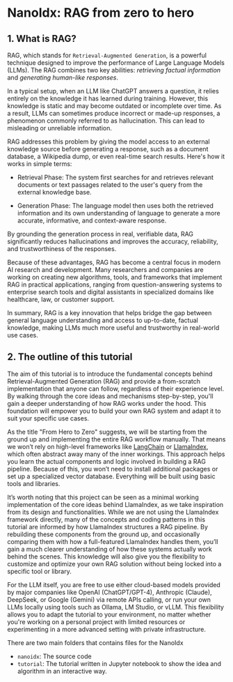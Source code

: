 # NanoIdx: RAG from zero to hero

## 1. What is RAG?

RAG, which stands for `Retrieval-Augmented Generation`, is a powerful technique designed to improve the performance of Large Language Models (LLMs). The RAG combines two key abilities: *retrieving factual information* and *generating human-like responses*.

In a typical setup, when an LLM like ChatGPT answers a question, it relies entirely on the knowledge it has learned during training. However, this knowledge is static and may become outdated or incomplete over time. As a result, LLMs can sometimes produce incorrect or made-up responses, a phenomenon commonly referred to as hallucination. This can lead to misleading or unreliable information.

RAG addresses this problem by giving the model access to an external knowledge source before generating a response, such as a document database, a Wikipedia dump, or even real-time search results. Here's how it works in simple terms:

- Retrieval Phase: The system first searches for and retrieves relevant documents or text passages related to the user's query from the external knowledge base.

- Generation Phase: The language model then uses both the retrieved information and its own understanding of language to generate a more accurate, informative, and context-aware response.

By grounding the generation process in real, verifiable data, RAG significantly reduces hallucinations and improves the accuracy, reliability, and trustworthiness of the responses.

Because of these advantages, RAG has become a central focus in modern AI research and development. Many researchers and companies are working on creating new algorithms, tools, and frameworks that implement RAG in practical applications, ranging from question-answering systems to enterprise search tools and digital assistants in specialized domains like healthcare, law, or customer support.

In summary, RAG is a key innovation that helps bridge the gap between general language understanding and access to up-to-date, factual knowledge, making LLMs much more useful and trustworthy in real-world use cases.

## 2. The outline of this tutorial

The aim of this tutorial is to introduce the fundamental concepts behind Retrieval-Augmented Generation (RAG) and provide a from-scratch implementation that anyone can follow, regardless of their experience level. By walking through the core ideas and mechanisms step-by-step, you'll gain a deeper understanding of how RAG works under the hood. This foundation will empower you to build your own RAG system and adapt it to suit your specific use cases.

As the title "From Hero to Zero" suggests, we will be starting from the ground up and implementing the entire RAG workflow manually. That means we won’t rely on high-level frameworks like [LangChain](https://www.langchain.com/) or [LlamaIndex](https://www.llamaindex.ai/), which often abstract away many of the inner workings. This approach helps you learn the actual components and logic involved in building a RAG pipeline. Because of this, you won’t need to install additional packages or set up a specialized vector database. Everything will be built using basic tools and libraries. 

It’s worth noting that this project can be seen as a minimal working implementation of the core ideas behind LlamaIndex, as we take inspiration from its design and functionalities. While we are not using the LlamaIndex framework directly, many of the concepts and coding patterns in this tutorial are informed by how LlamaIndex structures a RAG pipeline. By rebuilding these components from the ground up, and occasionally comparing them with how a full-featured LlamaIndex handles them, you’ll gain a much clearer understanding of how these systems actually work behind the scenes. This knowledge will also give you the flexibility to customize and optimize your own RAG solution without being locked into a specific tool or library.

For the LLM itself, you are free to use either cloud-based models provided by major companies like OpenAI (ChatGPT/GPT-4), Anthropic (Claude), DeepSeek, or Google (Gemini) via remote APIs calling, or run your own LLMs locally using tools such as Ollama, LM Studio, or vLLM. This flexibility allows you to adapt the tutorial to your environment, no matter whether you're working on a personal project with limited resources or experimenting in a more advanced setting with private infrastructure.

There are two main folders that contains files for the NanoIdx

- `nanoidx`: The source code 
- `tutorial`: The tutorial written in Jupyter notebook to show the idea and algorithm in an interactive way.


